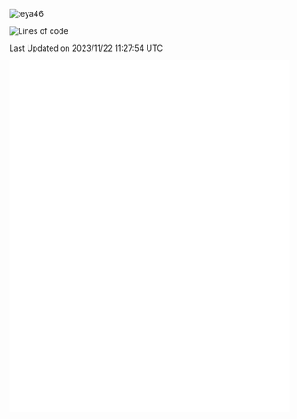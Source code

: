 ![:eya46](https://count.getloli.com/get/@:eya46?theme=gelbooru)
<!--START_SECTION:waka-->
![Lines of code](https://img.shields.io/badge/From%20Hello%20World%20I%27ve%20Written-156.2%20thousand%20lines%20of%20code-blue)


 Last Updated on 2023/11/22 11:27:54 UTC
<!--END_SECTION:waka-->

<img src="./show.svg" />

